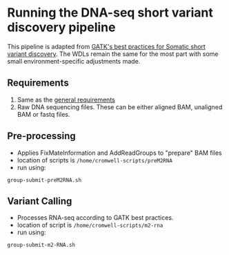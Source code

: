 # Running the DNA-seq short variant discovery pipeline

This pipeline is adapted  from [GATK's best practices for Somatic short variant discovery](https://gatk.broadinstitute.org/hc/en-us/articles/360035894731-Somatic-short-variant-discovery-SNVs-Indels-). The WDLs remain the same for the most part with some small environment-specific adjustments made.

## Requirements

1. Same as the [general requirements](../README.md)
2. Raw DNA sequencing files. These can be either aligned BAM, unaligned BAM or fastq files. 

## Pre-processing

- Applies FixMateInformation and AddReadGroups to "prepare" BAM files
- location of scripts is `/home/cromwell-scripts/preM2RNA`
- run using:

```
group-submit-preM2RNA.sh
```

## Variant Calling

- Processes RNA-seq according to GATK best practices. 
- location of script is `/home/cromwell-scripts/m2-rna`
- run using:

```
group-submit-m2-RNA.sh
````
